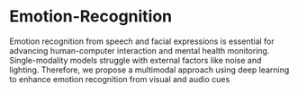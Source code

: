 # Emotion-Recognition
Emotion recognition from speech and facial expressions is essential for advancing human-computer interaction and mental health monitoring. Single-modality models struggle with external factors like noise and lighting. Therefore, we propose a multimodal approach using deep learning to enhance emotion recognition from visual and audio cues
